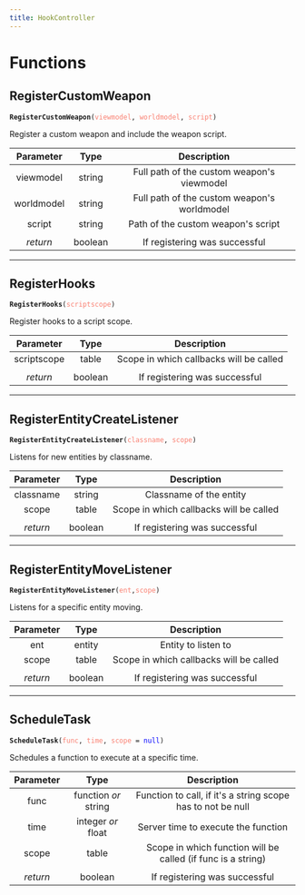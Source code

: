 ```yaml
---
title: HookController
---
```


# Functions

## RegisterCustomWeapon

<div class="language-c++ highlighter-rouge"><pre class="highlight"><code><span class="p"><b>RegisterCustomWeapon</b></span><span class="p">(</span><span style="color:salmon">viewmodel</span><span class="p">,</span> <span style="color:salmon">worldmodel</span><span class="p">,</span> <span style="color:salmon">script</span><span class="p">)</span>
</code></pre>
</div>
Register a custom weapon and include the weapon script.

| Parameter      | Type          | Description  |
| :-----------: |:-------------:| :-----------:|
| viewmodel     | string        | Full path of the custom weapon's viewmodel |
| worldmodel    | string        | Full path of the custom weapon's worldmodel |
| script | string      |  Path of the custom weapon's script |
| | |
| *return* | boolean | If registering was successful |

---
## RegisterHooks
<div class="language-c++ highlighter-rouge"><pre class="highlight"><code><span class="n"><b>RegisterHooks</b></span><span class="p">(</span><span style="color:salmon">scriptscope</span><span class="p">)</span>
</code></pre>
</div>
Register hooks to a script scope.

| Parameter      | Type          | Description  |
| :-----------: |:-------------:| :-----------:|
| scriptscope | table      |  Scope in which callbacks will be called |
| | |
| *return* | boolean | If registering was successful |

---
## RegisterEntityCreateListener
<div class="language-c++ highlighter-rouge"><pre class="highlight"><code><span class="n"><b>RegisterEntityCreateListener</b></span><span class="p">(</span><span style="color:salmon">classname</span><span class="p">,</span> <span style="color:salmon">scope</span><span class="p">)</span>
</code></pre>
</div>
Listens for new entities by classname.

| Parameter      | Type          | Description  |
| :-----------: |:-------------:| :-----------:|
| classname | string |  Classname of the entity |
| scope | table | Scope in which callbacks will be called |
| | |
| *return* | boolean | If registering was successful |

---
## RegisterEntityMoveListener
<div class="language-c++ highlighter-rouge"><pre class="highlight"><code><span class="n"><b>RegisterEntityMoveListener</b></span><span class="p">(</span><span style="color:salmon">ent</span><span class="p">,</span><span style="color:salmon">scope</span><span class="p">)</span>
</code></pre>
</div>
Listens for a specific entity moving.

| Parameter      | Type          | Description  |
| :-----------: |:-------------:| :-----------:|
| ent | entity |  Entity to listen to |
| scope | table | Scope in which callbacks will be called |
| | |
| *return* | boolean | If registering was successful |

---
## ScheduleTask
<div class="language-c++ highlighter-rouge"><pre class="highlight"><code><span class="n"><b>ScheduleTask</b></span><span class="p">(</span><span style="color:salmon">func</span><span class="p">,</span> <span style="color:salmon">time</span><span class="p">,</span> <span style="color:salmon">scope</span> <span class="o">=</span> <span style="color:blue">null</span><span class="p">)</span>
</code></pre>
</div>
Schedules a function to execute at a specific time.

| Parameter      | Type          | Description  |
| :-----------: |:-------------:| :-----------:|
| func | function *or* string |  Function to call, if it's a string scope has to not be null |
| time | integer *or* float | Server time to execute the function |
| scope | table | Scope in which function will be called (if func is a string) |
| | |
| *return* | boolean | If registering was successful |

